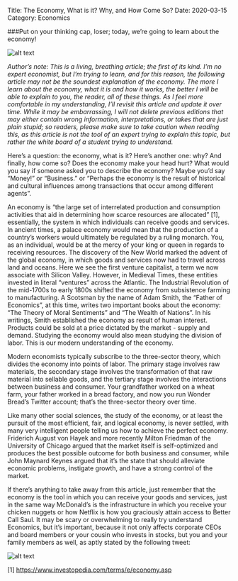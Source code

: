 Title: The Economy, What is it? Why, and How Come So?
Date: 2020-03-15
Category: Economics

###Put on your thinking cap, loser; today, we’re going to learn about the economy!

![alt text](https://i.imgur.com/IInDhEO.jpg "Bark")

*Author’s note: This is a living, breathing article; the first of its kind. I’m no expert economist, but I’m trying to learn, and for this reason, the following article may not be the soundest explanation of the economy. The more I learn about the economy, what it is and how it works, the better I will be able to explain to you, the reader, all of these things. As I feel more comfortable in my understanding, I’ll revisit this article and update it over time. While it may be embarrassing, I will not delete previous editions that may either contain wrong information, interpretations, or takes that are just plain stupid; so readers, please make sure to take caution when reading this, as this article is not the tool of an expert trying to explain this topic, but rather the white board of a student trying to understand.*

Here’s a question: the economy, what is it? Here’s another one: why? And finally, how come so? Does the economy make your head hurt? What would you say if someone asked you to describe the economy? Maybe you’d say “Money!” or “Business.” or “Perhaps the economy is the result of historical and cultural influences among transactions that occur among different agents”. 

An economy is “the large set of interrelated production and consumption activities that aid in determining how scarce resources are allocated” [1], essentially, the system in which individuals can receive goods and services. In ancient times, a palace economy would mean that the production of a country’s workers would ultimately be regulated by a ruling monarch. You, as an individual, would be at the mercy of your king or queen in regards to receiving resources. The discovery of the New World marked the advent of the global economy, in which goods and services now had to travel across land and oceans. Here we see the first venture capitalist, a term we now associate with Silicon Valley. However, in Medieval Times, these entities invested in literal “ventures” across the Atlantic. The Industrial Revolution of the mid-1700s to early 1800s shifted the economy from subsistence farming to manufacturing. A Scotsman by the name of Adam Smith, the “Father of Economics”, at this time, writes two important books about the economy: “The Theory of Moral Sentiments” and “The Wealth of Nations”. In his writings, Smith established the economy as result of human interest. Products could be sold at a price dictated by the market - supply and demand. Studying the economy would also mean studying the division of labor. This is our modern understanding of the economy. 

Modern economists typically subscribe to the three-sector theory, which divides the economy into points of labor. The primary stage involves raw materials, the secondary stage involves the transformation of that raw material into sellable goods, and the tertiary stage involves the interactions between business and consumer. Your grandfather worked on a wheat farm, your father worked in a bread factory, and now you run Wonder Bread’s Twitter account; that’s the three-sector theory over time.

Like many other social sciences, the study of the economy, or at least the pursuit of the most efficient, fair, and logical economy, is never settled, with many very intelligent people telling us how to achieve the perfect economy. Friderich August von Hayek and more recently Milton Friedman of the University of Chicago argued that the market itself is self-optimized and produces the best possible outcome for both business and consumer, while John Maynard Keynes argued that it’s the state that should alleviate economic problems, instigate growth, and have a strong control of the market. 

If there’s anything to take away from this article, just remember that the economy is the tool in which you can receive your goods and services, just in the same way McDonald’s is the infrastructure in which you receive your chicken nuggets or how Netflix is how you graciously attain access to Better Call Saul. It may be scary or overwhelming to really try understand Economics, but it’s important, because it not only affects corporate CEOs and board members or your cousin who invests in stocks, but you and your family members as well, as aptly stated by the following tweet:

![alt text](https://pbs.twimg.com/media/DdULucQX0AAvwI7.jpg "Please learn Economics")

[1] https://www.investopedia.com/terms/e/economy.asp
